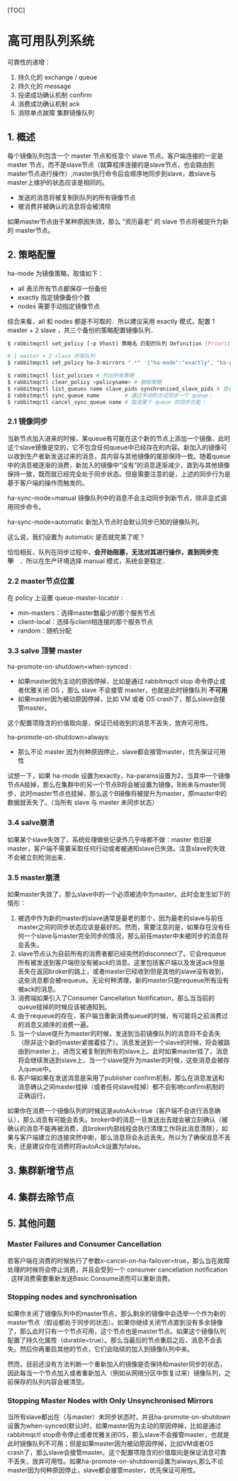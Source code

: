 [TOC]

# 高可用队列系统

可靠性的递增：

1. 持久化的 exchange / queue
2. 持久化的 message 
3. 投递成功确认机制 confirm
4. 消费成功确认机制 ack
5. 消除单点故障 集群镜像队列

## 1. 概述

每个镜像队列包含一个 master 节点和任意个 slave 节点。客户端连接的一定是 master 节点，而不是slave节点（就算程序连接的是slave节点，也会路由到master节点进行操作）,master执行命令后会顺序地同步到slave，故slave与master上维护的状态应该是相同的。

- 发送的消息将被复制到队列的所有镜像节点
- 被消费并被确认的消息将会被清除

如果master节点由于某种原因失效，那么 “资历最老” 的 slave 节点将被提升为新的 master节点。

## 2. 策略配置

ha-mode 为镜像策略，取值如下：
- all 表示所有节点都保存一份备份
- exactly 指定镜像备份个数
- nodes 需要手动指定镜像节点

综合来看，all 和 nodes 都是不可取的．所以建议采用 exactly 模式，配置 1 master + 2 slave ，共三个备份的策略配置镜像队列．

```bash
$ rabbitmqctl set_policy [-p Vhost] 策略名 匹配的队列 Definition [Priority]  # 格式

# 1 master + 2 slave 所有队列
$ rabbitmqctl set_policy ha-3-mirrors ".*" '{"ha-mode":"exactly", "ha-params":3, "ha-sync-mode":"manual"}'

$ rabbitmqctl list_policies # 列出所有策略
$ rabbitmqctl clear_policy <policyname> # 删除策略
$ rabbitmqctl list_queues name slave_pids synchronised_slave_pids # 查看那些 slaves 已经完成同步
$ rabbitmqctl sync_queue name 		 # 通过手动的方式同步一个 queue：
$ rabbitmqctl cancel_sync_queue name # 取消某个 queue 的同步功能：
```



### 2.1 镜像同步

当新节点加入进来的时候，某queue有可能在这个新的节点上添加一个镜像，此时这个slave镜像是空的，它不包含任何queue中已经存在的内容。新加入的镜像可以收到生产者新发送过来的消息，其内容与其他镜像的尾部保持一致。随着queue中的消息被逐渐的消费，新加入的镜像中“没有”的消息逐渐减少，直到与其他镜像保持一致，既而就已经完全处于同步状态。但是需要注意的是，上述的同步行为是基于客户端的操作而触发的。

ha-sync-mode=manual 镜像队列中的消息不会主动同步到新节点，除非显式调用同步命令。

ha-sync-mode=automatic 新加入节点时会默认同步已知的镜像队列。

这么说，我们设置为 automatic 是否就完美了呢？

恰恰相反，队列在同步过程中，**会开始阻塞，无法对其进行操作，直到同步完毕**　．所以在生产环境选择 manual 模式，系统会更稳定．

### 2.2 master节点位置

在 policy 上设置 queue-master-locator :

- min-masters：选择master数最少的那个服务节点
- client-local：选择与client相连接的那个服务节点
- random：随机分配

### 3.3 salve 顶替 master

ha-promote-on-shutdown=when-synced :

- 如果master因为主动的原因停掉，比如是通过 rabbitmqctl stop 命令停止或者优雅关闭 OS ，那么 slave 不会接管 master，也就是此时镜像队列 **不可用**
- 如果master因为被动原因停掉，比如 VM 或者 OS crash了，那么slave会接管master。

这个配置项隐含的价值取向是，保证已经收到的消息不丢失，放弃可用性。

ha-promote-on-shutdown=always:

- 那么不论 master 因为何种原因停止，slave都会接管master，优先保证可用性

试想一下，如果 ha-mode 设置为exactly，ha-params设置为2，当其中一个镜像节点A挂掉，那么在集群中的另一个节点B将会被设置为镜像，B尚未与master同步，此时master节点也挂掉，那么这个B镜像将被提升为master，原master中的数据就丢失了。（当所有 slave 与 master 未同步状态）



### 3.4 salve崩溃

如果某个slave失效了，系统处理做些记录外几乎啥都不做：master 依旧是 master，客户端不需要采取任何行动或者被通知slave已失效。注意slave的失效不会被立刻检测出来．



### 3.5 master崩溃

如果master失效了，那么slave中的一个必须被选中为master。此时会发生如下的情形：


1. 被选中作为新的master的slave通常是最老的那个，因为最老的slave与前任master之间的同步状态应该是最好的。然而，需要注意的是，如果存在没有任何一个slave与master完全同步的情况，那么前任master中未被同步的消息将会丢失。
2. slave节点认为目前所有的消费者都已经突然的disconnect了。它会requeue所有被发送到客户端但没有被ack的消息。这里包括客户端以及发送ack但是丢失在返回broker的路上，或者master已经收到但是其他的slave没有收到，这些消息都会被requeue。无论何种清理，新的master只能requeue所有没有被ack的消息。
3. 消费端如果引入了Consumer Cancellation Notification，那么当当前的queue挂掉的时候应该被通知到。
4. 由于requeue的存在，客户端当重新消费queue的时候，有可能将之前消费过的消息又顺序的消费一遍。
5. 当一个slave提升为master的时候，发送到当前镜像队列的消息将不会丢失（除非这个新的master紧接着挂了）。消息发送到一个slave的时候，将会被路由到master上，进而又被复制到所有的slave上。此时如果master挂了，消息将会继续发送到slave上，当一个slave提升为master的时候，这些消息会被存入queue中。
6. 客户端如果在发送消息是采用了publisher confirm机制，那么在消息发送和消息确认之间master挂掉（或者任何slave挂掉）都不会影响confirm机制的正确运行。

如果你在消费一个镜像队列的时候这是autoAck=true（客户端不会进行消息确认），那么消息有可能会丢失。broker中的消息一旦发送出去就会被立刻确认（被确认的消息不能再被消费，且broker内部线程会执行清理工作将此消息清除），如果与客户端建立的连接突然中断，那么消息将会永远丢失。所以为了确保消息不丢失，还是建议你在消费时将autoAck设置为false。

## 3. 集群新增节点





## 4. 集群去除节点





## 5. 其他问题

### Master Failures and Consumer Cancellation

若客户端在消费的时候执行了参数x-cancel-on-ha-failover=true，那么当在故障处理的时候将会停止消费，并且会受到一个 consumer cancellation notification . 这样消费需要重新发送Basic.Consume进而可以重新消费。



### Stopping nodes and synchronisation

如果你关闭了镜像队列中的master节点，那么剩余的镜像中会选举一个作为新的master节点（假设都处于同步的状态）。如果你继续关闭节点直到没有多余镜像了，那么此时只有一个节点可用，这个节点也是master节点。如果这个镜像队列配置了持久化属性（durable=true）。那么当最后的节点重启之后，消息不会丢失。然后你再重启其他的节点，它们会陆续的加入到镜像队列中来。

然而，目前还没有方法判断一个重新加入的镜像是否保持和master同步的状态，因此每当一个节点加入或者重新加入（例如从网络分区中恢复过来）镜像队列，之前保存的队列内容会被清空。

### Stopping Master Nodes with Only Unsynchronised Mirrors

当所有slave都出在（与master）未同步状态时，并且ha-promote-on-shutdown设置为when-synced(默认)时，如果master因为主动的原因停掉，比如是通过rabbitmqctl stop命令停止或者优雅关闭OS，那么slave不会接管master，也就是此时镜像队列不可用；但是如果master因为被动原因停掉，比如VM或者OS crash了，那么slave会接管master。这个配置项隐含的价值取向是保证消息可靠不丢失，放弃可用性。如果ha-promote-on-shutdown设置为always,那么不论master因为何种原因停止，slave都会接管master，优先保证可用性。
